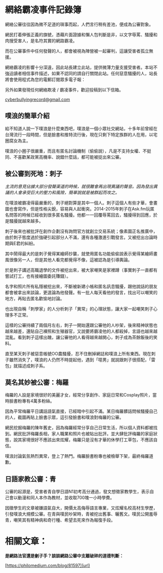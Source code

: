 # 網絡霸凌事件記錄簿

網絡公審往往因為微不足道的瑣事而起，人們言行稍有差池，便成為公審對象。

網民打着伸張正義的旗號，憑藉片面證據和懶人包判斷是非，以文字辱罵、騷擾和肉搜受害人，是名符其實的網路霸凌。

而在公審事件中任何發聲的人，都會被視為陣營被一起審判，這讓受害者孤立無援。

網絡霸凌的影響十分深遠，因此站長建立此站，提供微薄力量支援受害者。本站不強迫讀者相信事件描述，如果不認同的請自行關閉此站。任何惡意騷擾的人，站長將會使用程式為您的電郵訂閱眾多電子報：

另外如果發現任何網絡欺凌 / 霸凌事件，歡迎投稿到以下信箱。

cyberbullyingrecord@gmail.com


## 噗浪的簡單介紹

給不知道人說一下噗浪是什麼東西吧，噗浪是一個小眾社交網站，十多年前曾經在台灣流行一段時間，但是臉書和推特流行後，現在只剩下特定族群的人在用，以宅圈腐女為主。

噗浪的小圈子很嚴重，而且有匿名討論機制（偷偷說），凡是不支持女權、不挺同、不喜歡某政黨高機率、說錯什麼話，都可能被捉出來公審。

## 被公審到死地：刺子

_主流的意見佔據大部分發聲渠道的時候，就很難會再出現異議的聲音。因為發出異議的人會承受巨大的壓力和風險，簡單說就是被群起而攻之。_

在噗浪被霸凌得最嚴重的，刺子絕對算是其中一個人。刺子這個人有些才華，會畫圖也會寫作，但是性格尖銳，容易與人起衝突。2014-2015年刺子在Ask.fm玩匿名問答的時候已經收到很多匿名騷擾。他都一一回覆辱罵回去，騷擾得到回應，於是騷擾就越來越多。

刺子後來也被批評在創作企劃沒有詢問官方就創立交易系統；像素圖正名推廣中，由於刺子態度過於強硬引起部分人不滿，還有各種激進引戰發言。又被挖出台論時期與E君的糾紛。

其中鬧得最大的是刺子覺得某繪師抄襲，就使用匿名功能偷偷說表示覺得某繪師畫風很像另一人，但是其他人看完都覺得不像，這被認為是引導輿論。

於是刺子講述高職退學的文件被挖出來，被大家嘲笑是家裡蹲（事實刺子一直都有嘗試打工，也有接繪圖委託賺錢）。

名字和照片所有私隱被挖出來，不斷被新建小帳和匿名訊息騷擾，跟他說話的朋友都會被拿出來談論，更遑論為他發聲。有一批人每天看他的發言，找出可以嘲笑的地方，再貼去匿名歡愉地討論。

也出現自稱「刺學家」的人分析刺子「異常」的心理狀態，讓大家一起嘲笑刺子心理多不正常。

這樣的公審持續了兩個月左右，刺子一開始還跟公審他的人吵架，後來精神狀態也越來越差，還貼自己裸照和生殖器官，又說要將霸凌他的人都殺掉，言語也越來越混亂。看到刺子這樣出醜，讓公審他的人看得越來越開心，刺子成為茶餘飯後的笑料。

直至某天刺子被惡意帳號OO農騷擾，忍不住刪掉網誌和噗浪上所有東西。現在刺子雖然消失了，噗浪的人仍然不時提起他，遇到「噁男」就說跟刺子很搭配，「雷包」就描述成刺子系。

## 莫名其妙被公審：梅羅

梅羅的人設是家境很好的美麗才女，經常分享創作、家庭日常和Cosplay照片，當時臉書粉專有4萬多粉絲。

因為平常梅羅平日講話語氣直接，已經暗中引起不滿。某日梅羅髒話問候騷擾自己的人，截圖再貼上臉書示眾，這引發臉書和噗浪對梅羅的公審。

網民挖掘梅羅的陳年舊史，因為梅羅經常分享自己日常生活，所以個人資料都被找到。網民批評梅羅長相，家人職業和照片也被貼出批評。並大肆批評梅羅的家庭狀態，說其家境很好不應該出來炫耀，梅羅只是沒有才華的休學打工草包，不應該自信。

噗浪討論氣氛熱烈異常，登上了熱門。梅羅臉書粉專也被檢舉下架，最終梅羅道歉。

## 日語家教公審：青

公審的起源是，受害者青自學日語N1初考高分通過，發文想徵家教學生，表示自己會以動漫和同人本作為教材，並收取700塊一小時學費。

因徵學生的文章被嫌語氣自大，開價太高侮辱語言專業，又炫耀名校高材生學歷，引發噗浪大規模公審。在青與噗民吵架時，青被挖出舊事、曬舊文。噗民公開羞辱青，嘲笑其有精神病和奇行種、希望去死來作為報復手段。

# 相關文章：

**是網路法官還是劊子手？談談網路公審中支離破碎的道德判斷：**

[https://philomedium.com/blog/81597](url)

